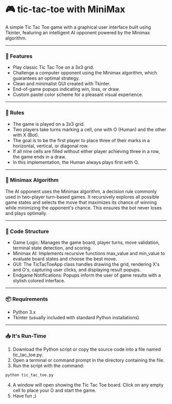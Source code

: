 # 🎮 tic-tac-toe with MiniMax
A simple Tic Tac Toe game with a graphical user interface built using Tkinter, featuring an intelligent AI opponent powered by the Minimax algorithm.

---
### 🧠 Features
- Play classic Tic Tac Toe on a 3x3 grid.
- Challenge a computer opponent using the Minimax algorithm, which guarantees an optimal strategy.
- Clean and minimalist GUI created with Tkinter.
- End-of-game popups indicating win, loss, or draw.
- Custom pastel color scheme for a pleasant visual experience.

---
### 📏 Rules
- The game is played on a 3x3 grid.
- Two players take turns marking a cell, one with O (Human) and the other with X (Bot).
- The goal is to be the first player to place three of their marks in a horizontal, vertical, or diagonal row.
- If all nine cells are filled without either player achieving three in a row, the game ends in a draw.
- In this implementation, the Human always plays first with O.

---
### 🤖 Minimax Algorithm
The AI opponent uses the Minimax algorithm, a decision rule commonly used in two-player turn-based games. It recursively explores all possible game states and selects the move that maximizes its chance of winning while minimizing the opponent's chance.
This ensures the bot never loses and plays optimally.

---
### 🔧 Code Structure
- Game Logic: Manages the game board, player turns, move validation, terminal state detection, and scoring.
- Minimax AI: Implements recursive functions max_value and min_value to evaluate board states and choose the best move.
- GUI: The TicTacToeApp class handles drawing the grid, rendering X's and O's, capturing user clicks, and displaying result popups.
- Endgame Notifications: Popups inform the user of game results with a stylish colored interface.

---
### 📦 Requirements
- Python 3.x
- Tkinter (usually included with standard Python installations)

---
### 📥 It's Run-Time
1. Download the Python script or copy the source code into a file named tic_tac_toe.py.
2. Open a terminal or command prompt in the directory containing the file.
3. Run the script with the command:
```bash
python tic_tac_toe.py
```
4. A window will open showing the Tic Tac Toe board. Click on any empty cell to place your O and start the game.
5. Have fun ;)
